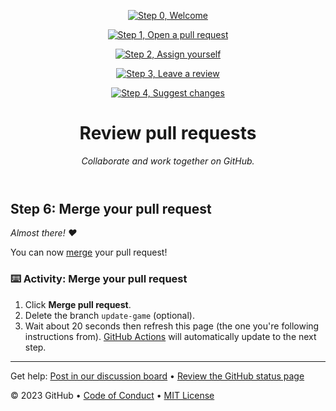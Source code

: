 <header>

<!--
  <<< Author notes: Course header >>>
  Include a 1280×640 image, course title in sentence case, and a concise description in emphasis.
  In your repository settings: enable template repository, add your 1280×640 social image, auto delete head branches.
  Add your open source license, GitHub uses MIT license.
-->
[![Step 0, Welcome](https://github.com/kenedyolisi/github-skills-review-pull-requests/actions/workflows/0-welcome.yml/badge.svg)](https://github.com/kenedyolisi/github-skills-review-pull-requests/actions/workflows/0-welcome.yml)

[![Step 1, Open a pull request](https://github.com/kenedyolisi/github-skills-review-pull-requests/actions/workflows/1-open-a-pull-request.yml/badge.svg)](https://github.com/kenedyolisi/github-skills-review-pull-requests/actions/workflows/1-open-a-pull-request.yml)

[![Step 2, Assign yourself](https://github.com/kenedyolisi/github-skills-review-pull-requests/actions/workflows/2-assign-yourself.yml/badge.svg)](https://github.com/kenedyolisi/github-skills-review-pull-requests/actions/workflows/2-assign-yourself.yml)

[![Step 3, Leave a review](https://github.com/kenedyolisi/github-skills-review-pull-requests/actions/workflows/3-leave-a-review.yml/badge.svg)](https://github.com/kenedyolisi/github-skills-review-pull-requests/actions/workflows/3-leave-a-review.yml)

[![Step 4, Suggest changes](https://github.com/kenedyolisi/github-skills-review-pull-requests/actions/workflows/4-suggest-changes.yml/badge.svg)](https://github.com/kenedyolisi/github-skills-review-pull-requests/actions/workflows/4-suggest-changes.yml)

# Review pull requests

_Collaborate and work together on GitHub._

</header>

<!--
  <<< Author notes: Step 6 >>>
  Start this step by acknowledging the previous step.
  Define terms and link to docs.github.com.
-->

## Step 6: Merge your pull request

_Almost there! :heart:_

You can now [merge](https://docs.github.com/en/get-started/quickstart/github-glossary#merge) your pull request!

### :keyboard: Activity: Merge your pull request

1. Click **Merge pull request**.
1. Delete the branch `update-game` (optional).
1. Wait about 20 seconds then refresh this page (the one you're following instructions from). [GitHub Actions](https://docs.github.com/en/actions) will automatically update to the next step.

<footer>

<!--
  <<< Author notes: Footer >>>
  Add a link to get support, GitHub status page, code of conduct, license link.
-->

---

Get help: [Post in our discussion board](https://github.com/orgs/skills/discussions/categories/review-pull-requests) &bull; [Review the GitHub status page](https://www.githubstatus.com/)


&copy; 2023 GitHub &bull; [Code of Conduct](https://www.contributor-covenant.org/version/2/1/code_of_conduct/code_of_conduct.md) &bull; [MIT License](https://gh.io/mit)

</footer>
